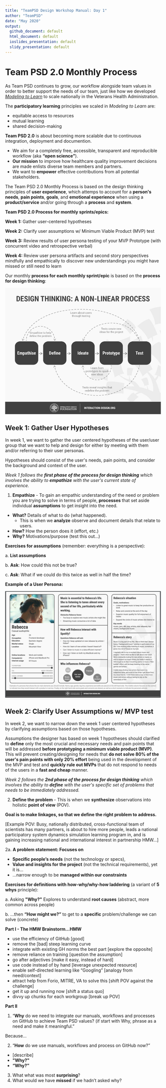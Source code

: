 ```yaml
---
title: "TeamPSD Design Workshop Manual: Day 1"
author: "TeamPSD"
date: "May 2020"
output:
  github_document: default
  html_document: default
  ioslides_presentation: default
  slidy_presentation: default
---
```

# Team PSD 2.0 Monthly Process

As Team PSD continues to grow, our workflow alongside team values in order to better support the needs of our team, just like how we developed 
[_Modeling to Learn_](https://mtl.how) to scale nationally in the Veterans Health Administration.

The **participatory learning** principles we scaled in _Modeling to Learn_ are:

- equitable access to resources
- mutual learning
- shared decision-making

**Team PSD 2.0** is about becoming more scalable due to continuous integration, deployment and documention.

- We aim for a completely free, accessible, transparent and reproducible workflow (aka **“open science”**).
- **Our mission** to improve how healthcare quality improvement decisions are made enlists diverse team members and partners.
- We want to **empower** effective contributions from all potential stakeholders.

The Team PSD 2.0 Monthly Process is based on the design thinking principles of **user experience**, which attemps to account for a **person's needs**, **pain points**, **goals**, and **emotional experience** when using a **product/service** and/or going through a **process** and **system**.

**Team PSD 2.0 Process for monthly sprints/epics:**

**Week 1:** Gather user-centered hypotheses

**Week 2:** Clarify user assumptions w/ Minimum Viable Product (MVP) test

**Week 3:** Review results of user persona testing of your MVP Prototype (with concurrent video and retrospective verbal)

**Week 4:** Review user persona artifacts and second story perspectives mindfully and empathically to discover new understandings you might have missed or still need to learn

Our monthly **process for each monthly sprint/epic** is based on the **process for design thinking**:

[<img src = "https://raw.githubusercontent.com/lzim/teampsd/master/resources/design/design_workshop_manual/design_thinking.jpg">](#DontLink)

## Week 1: Gather User Hypotheses

In week 1, we want to gather the user centered hypotheses of the user/user group that we want to help and design for either by meeting with them and/or referring to their user personas.

Hypotheses should consist of the user's needs, pain points, and consider the background and context of the user. 

*Week 1 follows the **first phase of the process for design thinking** which involves the ability to **empathize** with the user's current state of experience.*

1. **Empathize** - To gain an empathic understanding of the need or problem you are trying to solve in terms of people, **processes** that set aside individual **assumptions** to get insight into the need.

- **What?** Details of what to do (what happened).
   - This is when we **analyze** observe and document details that relate to
users.
- **How?** How the person does it (effort, etc.)
- **Why?** Motivations/purpose (test this out...)

**Exercises for assumptions** (remember: everything is a perspective):

a. **List assumptions**

b. **Ask**: How could this not be true?

c. **Ask**: What if we could do this twice as well in half the time?

**Example of a User Persona:**

[<img src = "https://raw.githubusercontent.com/lzim/teampsd/master/resources/design/design_workshop_manual/persona_example.png">](#DontLink)

## Week 2: Clarify User Assumptions w/ MVP test

In week 2, we want to narrow down the week 1 user centered hypotheses by clarifying assumptions based on those hypotheses.

Assumptions the designer has based on week 1 hypotheses should clarified to **define** only the most crucial and necessary needs and pain points that will be addressed **before prototyping a minimum viable product (MVP)**. This will prevent creating/designing for needs that **do not solve 80% of the user's pain points with only 20% effort** being used in the development of the MVP and test and **quickly rule out MVPs** that do not respond to needs of the users in a **fast and cheap** manner.

*Week 2 follows the **2nd phase of the process for design thinking** which involves the ability to **define** with the user's specific set of problems that needs to be immediately addressed.*

2. **Define the problem** - This is when we **synthesize** observations into holistic **point of view** (POV). 

**Goal is to make linkages, so that we define the right problem to address.**

[Example POV: Busy, nationally distributed, cross-functional team of scientists has many partners, is about to hire more people, leads a national participatory system dynamics simulation learning program in, and is gaining increasing national and international interest in partnership HMW...]

2a.	**A problem statement: Focuses on**

- **Specific peopleʼs needs** (not the technology or specs),
- **Value and insights for the project** (not the technical requirements), yet it is...
- ...narrow enough to be **managed within our constraints**

**Exercises for definitions with how-why/why-how laddering** (a variant of **5 whys** principle):

a. Asking **"Why?"** Explores to understand **root causes** (abstract, more common across people)

b. ...then **“How might we?”** to get to a **specific** problem/challenge we can solve (concrete)

**Part I - The HMW Brainstorm...HMW**

- use the efficiency of GitHub [good]
- remove the [bad] steep learning curve
- integrate with existing GH norms the best part [explore the opposite]
- remove reliance on training [question the assumption]
- go after adjectives [make it easy, instead of hard]
- use code instead of by hand [leverage unexpected resource]
- enable self-directed learning like “Googling” [analogy from need/context]
- attract help from Forio, MITRE, VA to solve this [shift POV against the challenge]
- get it up and running now [shift a status quo]
- divvy up chunks for each workgroup [break up POV]
 
**Part II**

1. “**Why** do we need to integrate our manuals, workflows and processes on GitHub to achieve Team PSD values? (if start with Why, phrase as a need and make it meaningful.”

Because...

2. “**How** do we use manuals, workflows and process on GitHub now?”

- [describe]
- **"Why?"**
- **“Why?”**

3. What what was most **surprising**?
4. What would we have **missed** if we hadnʼt asked why?

